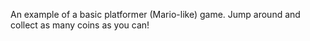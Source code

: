 An example of a basic platformer (Mario-like) game. Jump around and collect as many coins as you can!